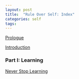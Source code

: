 ```yaml
---
layout: post
title:  "Rule Over Self: Index"
categories: self
tags: 
---
```



[Prologue](https://note.link.com.de/prologue)

[Introduction](https://note.link.com.de/prologue)

### Part I: Learning
[Never Stop Learning](https://note.link.com.de/prologue)

